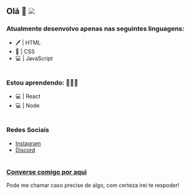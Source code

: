 ## Olá :wave:                                                                                                                                 ![](https://komarev.com/ghpvc/?username=JiangoLibre&color=blueviolet&label=Visitas+ao+Perfil)

### Atualmente desenvolvo apenas nas seguintes linguagens:
* 🖊️  | HTML
* :art: | CSS
* 💻 | JavaScript
#

### Estou aprendendo:  👨🏽‍💻 
* 💻 | React
* 💻 | Node

#

### Redes Sociais

* [Instagram](https://www.instagram.com/joaoshie.rm/)
* [Discord](https://discord.com/users/274373296131407883)
#

### [Converse comigo por aqui](https://wa.me/555180593271)

Pode me chamar caso precise de algo, com certeza irei te respoder!
#
